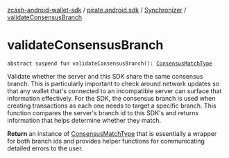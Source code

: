 [zcash-android-wallet-sdk](../../index.md) / [pirate.android.sdk](../index.md) / [Synchronizer](index.md) / [validateConsensusBranch](./validate-consensus-branch.md)

# validateConsensusBranch

`abstract suspend fun validateConsensusBranch(): `[`ConsensusMatchType`](../../pirate.android.sdk.validate/-consensus-match-type/index.md)

Validate whether the server and this SDK share the same consensus branch. This is
particularly important to check around network updates so that any wallet that's connected to
an incompatible server can surface that information effectively. For the SDK, the consensus
branch is used when creating transactions as each one needs to target a specific branch. This
function compares the server's branch id to this SDK's and returns information that helps
determine whether they match.

**Return**
an instance of [ConsensusMatchType](../../pirate.android.sdk.validate/-consensus-match-type/index.md) that is essentially a wrapper for both branch ids
and provides helper functions for communicating detailed errors to the user.

